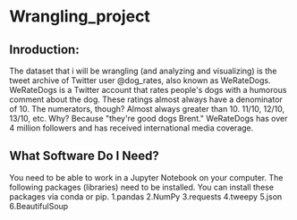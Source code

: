 # Wrangling_project


## Inroduction:

The dataset that i will be wrangling (and analyzing and visualizing) is the tweet archive of Twitter user @dog_rates, also known as WeRateDogs. WeRateDogs is a Twitter account that rates people's dogs with a humorous comment about the dog. These ratings almost always have a denominator of 10. The numerators, though? Almost always greater than 10. 11/10, 12/10, 13/10, etc. Why? Because "they're good dogs Brent." WeRateDogs has over 4 million followers and has received international media coverage.


## What Software Do I Need?
You need to be able to work in a Jupyter Notebook on your computer.
The following packages (libraries) need to be installed. You can install these packages via conda or pip. 
1.pandas
2.NumPy
3.requests
4.tweepy
5.json
6.BeautifulSoup
